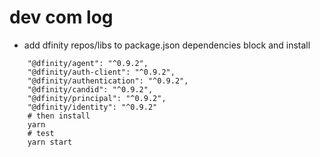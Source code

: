 # dev com log

- add dfinity repos/libs to package.json dependencies block and install

```
    "@dfinity/agent": "^0.9.2",
    "@dfinity/auth-client": "^0.9.2",
    "@dfinity/authentication": "^0.9.2",
    "@dfinity/candid": "^0.9.2",
    "@dfinity/principal": "^0.9.2",
    "@dfinity/identity": "^0.9.2"
    # then install
    yarn
    # test
    yarn start
```
